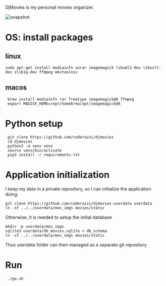 DjMovies is my personal movies organizer.

![snapshot](https://coderazzi.net/python/djmovies/djmovies.png)

# OS: install packages

## linux
	sudo apt-get install mediainfo unrar imagemagick libxml2-dev libxslt-dev zlib1g-dev ffmpeg mkvtoolnix  

## macos
	 brew install mediainfo rar freetype imagemagick@6 ffmpeg 
	 export MAGICK_HOME=/opt/homebrew/opt/imagemagick@6  

# Python setup

	 git clone https://github.com/coderazzi/djmovies    
	 cd djmovies  
	 python3 -m venv venv 
	 source venv/bin/activate 
	 pip3 install -r requirements.txt   

# Application initialization

I keep my data in a private repository, so I can initialize the application doing:

    git clone https://github.com/coderazzi/djmovies-userdata userdata 
    ln -sf ../../userdata/mov_imgs movies/static 

Otherwise, it is needed to setup the initial database

    mkdir -p userdata/mov_imgs
    sqlite3 userdata/db_movies.sqlite < db_schema
    ln -sf ../../userdata/mov_imgs movies/static 

Thus userdata folder can then managed as a separate git repository

# Run

	 ./go.sh

